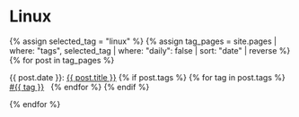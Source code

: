 # Linux

<!-- begin -->
{% assign selected_tag = "linux" %}
{% assign tag_pages = site.pages | where: "tags", selected_tag | where: "daily": false | sort: "date" | reverse %}
{% for post in tag_pages %}
<p class="post-header">
  {{ post.date }}: <a href="{{ post.url | relative_url }}" class="post-title">{{ post.title }}</a>
  {% if post.tags %}
    {% for tag in post.tags %}
      <a href="{{ 'tag/' | append: tag | url_encode | relative_url }}" class="post-tag"><span>#</span>{{ tag }}</a>
      &nbsp;
    {% endfor %}
  {% endif %} <!-- post.tags -->
</p>
{% endfor %}
<!-- end -->
